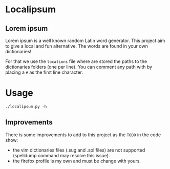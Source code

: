 # Localipsum

## Lorem ipsum

Lorem ipsum is a well known random Latin word generator.  This project aim to
give a local and fun alternative. The words are found in your own dictionaries!

For that we use the `locations` file where are stored the paths to the
dictionaries folders (one per line). You can comment any path with by placing a
`#` as the first line character.

# Usage

`./localipsum.py -h`

## Improvements

There is some improvements to add to this project as the `TODO` in the code
show:

  * the vim dictionaries files (.sug and .spl files) are not supported
    (spelldump command may resolve this issue).
  * the firefox profile is my own and must be change with yours.
